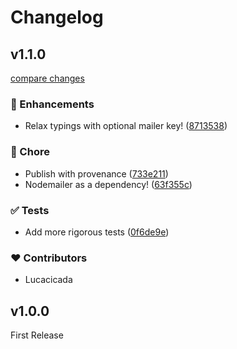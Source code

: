# Changelog


## v1.1.0

[compare changes](https://github.com/wefixers/mail/compare/v1.0.0...v1.1.0)


### 🚀 Enhancements

  - Relax typings with optional mailer key! ([8713538](https://github.com/wefixers/mail/commit/8713538))

### 🏡 Chore

  - Publish with provenance ([733e211](https://github.com/wefixers/mail/commit/733e211))
  - Nodemailer as a dependency! ([63f355c](https://github.com/wefixers/mail/commit/63f355c))

### ✅ Tests

  - Add more rigorous tests ([0f6de9e](https://github.com/wefixers/mail/commit/0f6de9e))

### ❤️  Contributors

- Lucacicada

## v1.0.0

First Release
